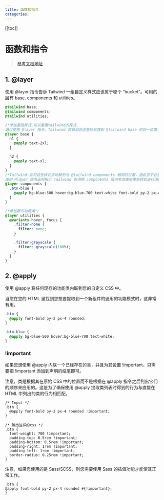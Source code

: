 ```yaml
---
title: 函数和指令
categories:
---
```


[[toc]]

# 函数和指令

> [参考文档地址](https://tailwindcss.com/docs/functions-and-directives)

## 1. @layer

使用 @layer 指令告诉 Tailwind 一组自定义样式应该属于哪个 “bucket”。可用的层有 base, components 和 utilities。

```css
@tailwind base;
@tailwind components;
@tailwind utilities;

/*添加基础样式,可以重置tailwind的样式
通过使用 @layer 指令，Tailwind 将自动将这些样式移到 @tailwind base 的同一位置，以避免出现一些意外问题。*/
@layer base {
  h1 {
    @apply text-2xl;
  }

  h2 {
    @apply text-xl;
  }
}
/*Tailwind 会将这些样式自动移到与 @tailwind components 相同的位置，因此您不必担心在源文件中正确放置顺序。
使用 @layer 指令还将指示 Tailwind 在清除 components 层时考虑使用哪些样式进行清除。*/
@layer components {
  .btn-blue {
    @apply bg-blue-500 hover:bg-blue-700 text-white font-bold py-2 px-4 rounded;
  }
}

/*添加新的功能类*/
@layer utilities {
  @variants hover, focus {
    .filter-none {
      filter: none;
    }

    .filter-grayscale {
      filter: grayscale(100%);
    }
  }
}
```

## 2. @apply

使用 @apply 将任何现存的功能类内联到您的自定义 CSS 中。

当您在您的 HTML 里找到您想要提取到一个新组件的通用的功能模式时，这非常有用。

```css
.btn {
  @apply font-bold py-2 px-4 rounded;
}

.btn-blue {
  @apply bg-blue-500 hover:bg-blue-700 text-white;
}
```

### !important

如果您想使用 @apply 内联一个已经存在的类，并且为其设置 !important，只需要把 !important 添加到声明的结尾即可。

注意，类是根据其在原始 CSS 中的位置而不是根据在 @apply 指令之后列出它们的顺序来应用的。这是为了确保使用 @apply
提取类列表时得到的行为与直接在 HTML 中列出的类的行为相匹配。

```less
/* Input */
.btn {
  @apply font-bold py-2 px-4 rounded !important;
}

/* 输出这样的css */
.btn {
  font-weight: 700 !important;
  padding-top: 0.5rem !important;
  padding-bottom: 0.5rem !important;
  padding-right: 1rem !important;
  padding-left: 1rem !important;
  border-radius: 0.25rem !important;
}
```

注意，如果您使用的是 Sass/SCSS，则您需要使用 Sass 的插值功能才能使其正常工作。

```less
.btn {
@apply font-bold py-2 px-4 rounded #{!important};
}
```
